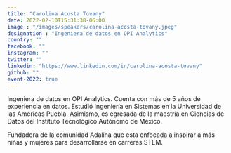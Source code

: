```yaml
---
title: "Carolina Acosta Tovany"
date: 2022-02-10T15:31:38-06:00
image : "/images/speakers/carolina-acosta-tovany.jpeg"
designation : "Ingeniera de datos en OPI Analytics"
country: ""
facebook: ""
instagram: ""
twitter: ""
linkedin: "https://www.linkedin.com/in/carolina-acosta-tovany"
github: ""
event-2022: true
---
```


Ingeniera de datos en OPI Analytics. Cuenta con más de 5 años de experiencia en datos. Estudió Ingeniería en Sistemas en la Universidad de las Américas Puebla. Asimismo, es egresada de la maestría en Ciencias de Datos del Instituto Tecnológico Autónomo de México. 

Fundadora de la comunidad Adalina que esta enfocada a inspirar a más niñas y mujeres para desarrollarse en carreras STEM.